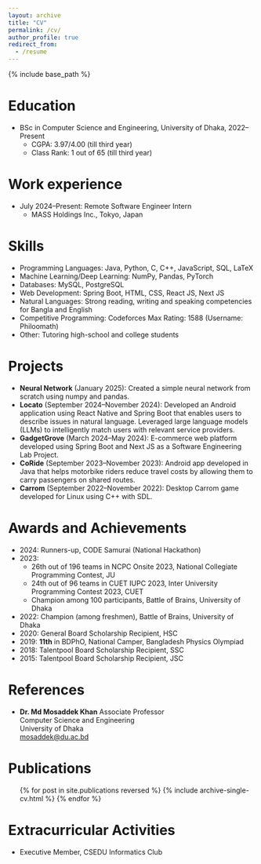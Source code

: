 ```yaml
---
layout: archive
title: "CV"
permalink: /cv/
author_profile: true
redirect_from:
  - /resume
---
```


{% include base_path %}

Education
======
* BSc in Computer Science and Engineering, University of Dhaka, 2022–Present
  * CGPA: 3.97/4.00 (till third year)
  * Class Rank: 1 out of 65 (till third year)

Work experience
======
* July 2024–Present: Remote Software Engineer Intern
  * MASS Holdings Inc., Tokyo, Japan

Skills
======
* Programming Languages: Java, Python, C, C++, JavaScript, SQL, LaTeX
* Machine Learning/Deep Learning: NumPy, Pandas, PyTorch
* Databases: MySQL, PostgreSQL
* Web Development: Spring Boot, HTML, CSS, React JS, Next JS
* Natural Languages: Strong reading, writing and speaking competencies for Bangla and English
* Competitive Programming: Codeforces Max Rating: 1588 (Username: Philoomath)
* Other: Tutoring high-school and college students

Projects
======
* **Neural Network** (January 2025): Created a simple neural network from scratch using numpy and pandas.
* **Locato** (September 2024–November 2024): Developed an Android application using React Native and Spring Boot that enables users to describe issues in natural language. Leveraged large language models (LLMs) to intelligently match users with relevant service providers.
* **GadgetGrove** (March 2024–May 2024): E-commerce web platform developed using Spring Boot and Next JS as a Software Engineering Lab Project.
* **CoRide** (September 2023–November 2023): Android app developed in Java that helps motorbike riders reduce travel costs by allowing them to carry passengers on shared routes.
* **Carrom** (September 2022–November 2022): Desktop Carrom game developed for Linux using C++ with SDL.

Awards and Achievements
======
* 2024: Runners-up, CODE Samurai (National Hackathon)
* 2023: 
  * 26th out of 196 teams in NCPC Onsite 2023, National Collegiate Programming Contest, JU
  * 24th out of 96 teams in CUET IUPC 2023, Inter University Programming Contest 2023, CUET
  * Champion among 100 participants, Battle of Brains, University of Dhaka
* 2022: Champion (among freshmen), Battle of Brains, University of Dhaka
* 2020: General Board Scholarship Recipient, HSC
* 2019: **11th** in BDPhO, National Camper, Bangladesh Physics Olympiad
* 2018: Talentpool Board Scholarship Recipient, SSC
* 2015: Talentpool Board Scholarship Recipient, JSC

References
======
* **Dr. Md Mosaddek Khan**
  Associate Professor  
  Computer Science and Engineering  
  University of Dhaka  
  mosaddek@du.ac.bd

Publications
======
  <ul>{% for post in site.publications reversed %}
    {% include archive-single-cv.html %}
  {% endfor %}</ul>
  
<!-- Talks
======
  <ul>{% for post in site.talks reversed %}
    {% include archive-single-talk-cv.html  %}
  {% endfor %}</ul>
  
Teaching
======
  <ul>{% for post in site.teaching reversed %}
    {% include archive-single-cv.html %}
  {% endfor %}</ul> -->
  
Extracurricular Activities
======
* Executive Member, CSEDU Informatics Club

<!-- ---
layout: archive
title: "CV"
permalink: /cv/
author_profile: true
redirect_from:
  - /resume
---

{% include base_path %}

Education
======
* Ph.D in Version Control Theory, GitHub University, 2018 (expected)
* M.S. in Jekyll, GitHub University, 2014
* B.S. in GitHub, GitHub University, 2012

Work experience
======
* Spring 2024: Academic Pages Collaborator
  * GitHub University
  * Duties includes: Updates and improvements to template
  * Supervisor: The Users

* Fall 2015: Research Assistant
  * GitHub University
  * Duties included: Merging pull requests
  * Supervisor: Professor Hub

* Summer 2015: Research Assistant
  * GitHub University
  * Duties included: Tagging issues
  * Supervisor: Professor Git
  
Skills
======
* Skill 1
* Skill 2
  * Sub-skill 2.1
  * Sub-skill 2.2
  * Sub-skill 2.3
* Skill 3

Publications
======
  <ul>{% for post in site.publications reversed %}
    {% include archive-single-cv.html %}
  {% endfor %}</ul>
  
Talks
======
  <ul>{% for post in site.talks reversed %}
    {% include archive-single-talk-cv.html  %}
  {% endfor %}</ul>
  
Teaching
======
  <ul>{% for post in site.teaching reversed %}
    {% include archive-single-cv.html %}
  {% endfor %}</ul>
  
Service and leadership
======
* Currently signed in to 43 different slack teams -->
